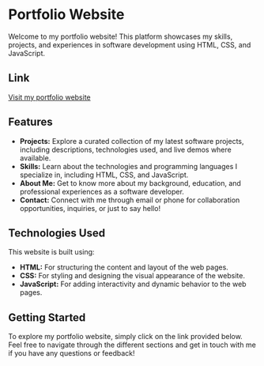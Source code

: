 # Portfolio Website

Welcome to my portfolio website! This platform showcases my skills, projects, and experiences in software development using HTML, CSS, and JavaScript.

## Link

[Visit my portfolio website](https://vishalfirgan.github.io/Personal-portfolio/)
## Features

- **Projects:** Explore a curated collection of my latest software projects, including descriptions, technologies used, and live demos where available.
- **Skills:** Learn about the technologies and programming languages I specialize in, including HTML, CSS, and JavaScript.
- **About Me:** Get to know more about my background, education, and professional experiences as a software developer.
- **Contact:** Connect with me through email or phone for collaboration opportunities, inquiries, or just to say hello!

## Technologies Used

This website is built using:

- **HTML:** For structuring the content and layout of the web pages.
- **CSS:** For styling and designing the visual appearance of the website.
- **JavaScript:** For adding interactivity and dynamic behavior to the web pages.

## Getting Started

To explore my portfolio website, simply click on the link provided below. Feel free to navigate through the different sections and get in touch with me if you have any questions or feedback!


